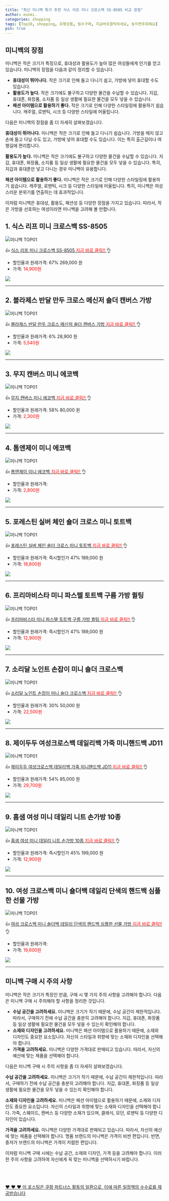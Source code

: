 ```yaml
---
title: "최신 미니백 특가 추천 식스 리프 미니 크로스백 SS-8505 비교 장점"
author: eunmi.
categories: shopping
tags: [Top10, shopping, 유행상품, 필수구매, 지금바로클릭하세요, 놓치면후회해요]
pin: true
---
```

## 미니백의 장점

미니백은 작은 크기가 특징으로, 휴대성과 활용도가 높아 많은 여성들에게 인기를 얻고 있습니다. 미니백의 장점을 다음과 같이 정리할 수 있습니다.

* **휴대성이 뛰어나다.** 작은 크기로 인해 들고 다니기 쉽고, 가방에 넣어 휴대할 수도 있습니다.
* **활용도가 높다.** 작은 크기에도 불구하고 다양한 물건을 수납할 수 있습니다. 지갑, 휴대폰, 화장품, 소지품 등 일상 생활에 필요한 물건을 모두 넣을 수 있습니다.
* **패션 아이템으로 활용하기 좋다.** 작은 크기로 인해 다양한 스타일링에 활용하기 쉽습니다. 캐주얼, 로맨틱, 시크 등 다양한 스타일에 어울립니다.

다음은 미니백의 장점을 좀 더 자세히 살펴보겠습니다.

**휴대성이 뛰어나다.** 미니백은 작은 크기로 인해 들고 다니기 쉽습니다. 가방을 메지 않고 손에 들고 다닐 수도 있고, 가방에 넣어 휴대할 수도 있습니다. 이는 특히 출근길이나 여행길에 편리합니다.

**활용도가 높다.** 미니백은 작은 크기에도 불구하고 다양한 물건을 수납할 수 있습니다. 지갑, 휴대폰, 화장품, 소지품 등 일상 생활에 필요한 물건을 모두 넣을 수 있습니다. 특히, 지갑과 휴대폰만 넣고 다니는 경우 미니백이 유용합니다.

**패션 아이템으로 활용하기 좋다.** 미니백은 작은 크기로 인해 다양한 스타일링에 활용하기 쉽습니다. 캐주얼, 로맨틱, 시크 등 다양한 스타일에 어울립니다. 특히, 미니백은 여성스러운 분위기를 연출하는 데 효과적입니다.

이처럼 미니백은 휴대성, 활용도, 패션성 등 다양한 장점을 가지고 있습니다. 따라서, 작은 가방을 선호하는 여성이라면 미니백을 고려해 볼 만합니다.

   

## 1. 식스 리프 미니 크로스백 SS-8505

![미니백 TOP01](https://thumbnail6.coupangcdn.com/thumbnails/remote/230x230ex/image/rs_quotation_api/ycl5rbzt/5d2660bf6b8b4c2692eb57180ef4e011.jpg)


👍 [식스 리프 미니 크로스백 SS-8505 <font color=red> 지금 바로 클릭!! </font> ](https://link.coupang.com/re/AFFSDP?lptag=AF3617701&subid=GithubCoopas&pageKey=7405857822&traceid=V0-153&itemId=19177900012&vendorItemId=86295851791) 👌 


- 할인율과 원래가격: 67%  269,000   원
- 가격: <span style='color:red'>14,900원</span>

[![](/discount_price.png)](https://link.coupang.com/re/AFFSDP?lptag=AF3617701&subid=GithubCoopas&pageKey=7405857822&traceid=V0-153&itemId=19177900012&vendorItemId=86295851791)

---


   

## 2. 블라제스 반달 만두 크로스 메신저 숄더 캔버스 가방

![미니백 TOP01](https://thumbnail8.coupangcdn.com/thumbnails/remote/230x230ex/image/rs_quotation_api/nftoiiif/a1ac11655bf44d499afca24bfa72e5af.jpg)


👍 [블라제스 반달 만두 크로스 메신저 숄더 캔버스 가방 <font color=red> 지금 바로 클릭!! </font> ](https://link.coupang.com/re/AFFSDP?lptag=AF3617701&subid=GithubCoopas&pageKey=7173066687&traceid=V0-153&itemId=18075722907&vendorItemId=85228814746) 👌 


- 할인율과 원래가격: 6%  28,900   원
- 가격: <span style='color:red'>5,540원</span>

[![](/discount_price.png)](https://link.coupang.com/re/AFFSDP?lptag=AF3617701&subid=GithubCoopas&pageKey=7173066687&traceid=V0-153&itemId=18075722907&vendorItemId=85228814746)

---


   

## 3. 무지 캔버스 미니 에코백

![미니백 TOP01](https://thumbnail10.coupangcdn.com/thumbnails/remote/230x230ex/image/rs_quotation_api/e18ycfuy/b00f07287f6f490788b067e0f492b929.JPG)


👍 [무지 캔버스 미니 에코백 <font color=red> 지금 바로 클릭!! </font> ](https://link.coupang.com/re/AFFSDP?lptag=AF3617701&subid=GithubCoopas&pageKey=6804186548&traceid=V0-153&itemId=16074676258&vendorItemId=83274650438) 👌 


- 할인율과 원래가격: 58%  80,000   원
- 가격: <span style='color:red'>2,300원</span>

[![](/discount_price.png)](https://link.coupang.com/re/AFFSDP?lptag=AF3617701&subid=GithubCoopas&pageKey=6804186548&traceid=V0-153&itemId=16074676258&vendorItemId=83274650438)

---


   

## 4. 톰앤제이 미니 에코백

![미니백 TOP01](https://thumbnail10.coupangcdn.com/thumbnails/remote/230x230ex/image/rs_quotation_api/obdyqqyi/e41b50cb4371493f995574634e057c1c.jpg)


👍 [톰앤제이 미니 에코백 <font color=red> 지금 바로 클릭!! </font> ](https://link.coupang.com/re/AFFSDP?lptag=AF3617701&subid=GithubCoopas&pageKey=5541927973&traceid=V0-153&itemId=8730872487&vendorItemId=76017887105) 👌 


- 할인율과 원래가격: 
- 가격: <span style='color:red'>2,800원</span>

[![](/discount_price.png)](https://link.coupang.com/re/AFFSDP?lptag=AF3617701&subid=GithubCoopas&pageKey=5541927973&traceid=V0-153&itemId=8730872487&vendorItemId=76017887105)

---


   

## 5. 포레스틴 실버 체인 숄더 크로스 미니 토트백

![미니백 TOP01](https://thumbnail9.coupangcdn.com/thumbnails/remote/230x230ex/image/rs_quotation_api/lgucdkhv/0bf39c500e1b4290b16084c68b78e3aa.jpg)


👍 [포레스틴 실버 체인 숄더 크로스 미니 토트백 <font color=red> 지금 바로 클릭!! </font> ](https://link.coupang.com/re/AFFSDP?lptag=AF3617701&subid=GithubCoopas&pageKey=7198592491&traceid=V0-153&itemId=18190734284&vendorItemId=85339495937) 👌 


- 할인율과 원래가격: 즉시할인가 47%  189,000   원
- 가격: <span style='color:red'>18,800원</span>

[![](/discount_price.png)](https://link.coupang.com/re/AFFSDP?lptag=AF3617701&subid=GithubCoopas&pageKey=7198592491&traceid=V0-153&itemId=18190734284&vendorItemId=85339495937)

---


   

## 6. 프리마비스타 미니 파스텔 토트백 구름 가방 퀼팅

![미니백 TOP01](https://thumbnail10.coupangcdn.com/thumbnails/remote/230x230ex/image/vendor_inventory/bcd7/4dea9314a10b26b74a2b6d170d848dc723bfa0c1d48eeab22e32a210adb3.png)


👍 [프리마비스타 미니 파스텔 토트백 구름 가방 퀼팅 <font color=red> 지금 바로 클릭!! </font> ](https://link.coupang.com/re/AFFSDP?lptag=AF3617701&subid=GithubCoopas&pageKey=7534464704&traceid=V0-153&itemId=19791340122&vendorItemId=86893924989) 👌 


- 할인율과 원래가격: 즉시할인가 47%  189,000   원
- 가격: <span style='color:red'>12,900원</span>

[![](/discount_price.png)](https://link.coupang.com/re/AFFSDP?lptag=AF3617701&subid=GithubCoopas&pageKey=7534464704&traceid=V0-153&itemId=19791340122&vendorItemId=86893924989)

---


   

## 7. 소리달 노인트 손잡이 미니 숄더 크로스백

![미니백 TOP01](https://thumbnail8.coupangcdn.com/thumbnails/remote/230x230ex/image/rs_quotation_api/vme4lgt1/ed38618660c649a8bbcf46ab4470c7a7.jpg)


👍 [소리달 노인트 손잡이 미니 숄더 크로스백 <font color=red> 지금 바로 클릭!! </font> ](https://link.coupang.com/re/AFFSDP?lptag=AF3617701&subid=GithubCoopas&pageKey=7183629229&traceid=V0-153&itemId=18122257421&vendorItemId=85273343946) 👌 


- 할인율과 원래가격: 30%  50,000   원
- 가격: <span style='color:red'>22,500원</span>

[![](/discount_price.png)](https://link.coupang.com/re/AFFSDP?lptag=AF3617701&subid=GithubCoopas&pageKey=7183629229&traceid=V0-153&itemId=18122257421&vendorItemId=85273343946)

---


   

## 8. 제이두두 여성크로스백 데일리백 가죽 미니핸드백 JD11

![미니백 TOP01](https://thumbnail6.coupangcdn.com/thumbnails/remote/230x230ex/image/vendor_inventory/9fce/1f2c88e49e75a1a7a7b45bde5a1a4ad9b1c505dcbb69ce6b364d30c96a8d.jpg)


👍 [제이두두 여성크로스백 데일리백 가죽 미니핸드백 JD11 <font color=red> 지금 바로 클릭!! </font> ](https://link.coupang.com/re/AFFSDP?lptag=AF3617701&subid=GithubCoopas&pageKey=7200776442&traceid=V0-153&itemId=18201189669&vendorItemId=85649018048) 👌 


- 할인율과 원래가격: 54%  85,000   원
- 가격: <span style='color:red'>29,700원</span>

[![](/discount_price.png)](https://link.coupang.com/re/AFFSDP?lptag=AF3617701&subid=GithubCoopas&pageKey=7200776442&traceid=V0-153&itemId=18201189669&vendorItemId=85649018048)

---


   

## 9. 홈샘 여성 미니 데일리 니트 손가방 10종

![미니백 TOP01](https://thumbnail10.coupangcdn.com/thumbnails/remote/230x230ex/image/vendor_inventory/d3cb/ee1c02b73d1989d60e280ca5dacfcc31a7672b91c0a0a46ed516efc39e38.png)


👍 [홈샘 여성 미니 데일리 니트 손가방 10종 <font color=red> 지금 바로 클릭!! </font> ](https://link.coupang.com/re/AFFSDP?lptag=AF3617701&subid=GithubCoopas&pageKey=7551197536&traceid=V0-153&itemId=19872927282&vendorItemId=86971633928) 👌 


- 할인율과 원래가격: 즉시할인가 45%  199,000   원
- 가격: <span style='color:red'>12,900원</span>

[![](/discount_price.png)](https://link.coupang.com/re/AFFSDP?lptag=AF3617701&subid=GithubCoopas&pageKey=7551197536&traceid=V0-153&itemId=19872927282&vendorItemId=86971633928)

---


   

## 10. 여성 크로스백 미니 숄더백 데일리 단색의 핸드백 심플한 선물 가방

![미니백 TOP01](https://thumbnail7.coupangcdn.com/thumbnails/remote/230x230ex/image/vendor_inventory/521a/f02a9c17fd37ce4caa51f20357be7f1375085decc0df86571004fb6e6196.jpg)


👍 [여성 크로스백 미니 숄더백 데일리 단색의 핸드백 심플한 선물 가방 <font color=red> 지금 바로 클릭!! </font> ](https://link.coupang.com/re/AFFSDP?lptag=AF3617701&subid=GithubCoopas&pageKey=7537964282&traceid=V0-153&itemId=19808584192&vendorItemId=86910777190) 👌 


- 할인율과 원래가격: 
- 가격: <span style='color:red'>19,600원</span>

[![](/discount_price.png)](https://link.coupang.com/re/AFFSDP?lptag=AF3617701&subid=GithubCoopas&pageKey=7537964282&traceid=V0-153&itemId=19808584192&vendorItemId=86910777190)

---
## 미니백 구매 시 주의 사항

미니백은 작은 크기가 특징인 만큼, 구매 시 몇 가지 주의 사항을 고려해야 합니다. 다음은 미니백 구매 시 주의해야 할 사항을 정리한 것입니다.

* **수납 공간을 고려하세요.** 미니백은 크기가 작기 때문에, 수납 공간이 제한적입니다. 따라서, 구매하기 전에 수납 공간을 충분히 고려해야 합니다. 지갑, 휴대폰, 화장품 등 일상 생활에 필요한 물건을 모두 넣을 수 있는지 확인해야 합니다.
* **소재와 디자인을 고려하세요.** 미니백은 패션 아이템으로 활용하기 때문에, 소재와 디자인도 중요한 요소입니다. 자신의 스타일과 취향에 맞는 소재와 디자인을 선택해야 합니다.
* **가격을 고려하세요.** 미니백은 다양한 가격대로 판매되고 있습니다. 따라서, 자신의 예산에 맞는 제품을 선택해야 합니다.

다음은 미니백 구매 시 주의 사항을 좀 더 자세히 살펴보겠습니다.

**수납 공간을 고려하세요.** 미니백은 크기가 작기 때문에, 수납 공간이 제한적입니다. 따라서, 구매하기 전에 수납 공간을 충분히 고려해야 합니다. 지갑, 휴대폰, 화장품 등 일상 생활에 필요한 물건을 모두 넣을 수 있는지 확인해야 합니다.

**소재와 디자인을 고려하세요.** 미니백은 패션 아이템으로 활용하기 때문에, 소재와 디자인도 중요한 요소입니다. 자신의 스타일과 취향에 맞는 소재와 디자인을 선택해야 합니다. 가죽, 스웨이드, 캔버스 등 다양한 소재가 있으며, 클래식, 모던, 로맨틱 등 다양한 디자인이 있습니다.

**가격을 고려하세요.** 미니백은 다양한 가격대로 판매되고 있습니다. 따라서, 자신의 예산에 맞는 제품을 선택해야 합니다. 명품 브랜드의 미니백은 가격이 비싼 편입니다. 반면, 중저가 브랜드의 미니백은 가격이 저렴한 편입니다.

이처럼 미니백 구매 시에는 수납 공간, 소재와 디자인, 가격 등을 고려해야 합니다. 이러한 주의 사항을 고려하여 자신에게 꼭 맞는 미니백을 선택하시기 바랍니다.<br><br><br><br><br> [ ❤ ❤ ❤ 이 포스팅은 쿠팡 파트너스 활동의 일환으로, 이에 따른 일정액의 수수료를 제공받습니다](https://link.coupang.com/a/bcEFyh)